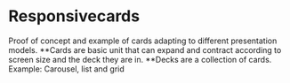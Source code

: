Responsivecards
===============

Proof of concept and example of cards adapting to different presentation models. 
**Cards are basic unit that can expand and contract according to screen size and the deck they are in.
**Decks are a collection of cards. Example: Carousel, list and grid

